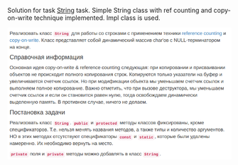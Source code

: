 Solution for task [String](https://oop.afti.ru/tasks/prostoy-klass-string) task.
Simple String class with ref counting and copy-on-write technique implemented. Impl class is used.

![task](task.png "task text")
